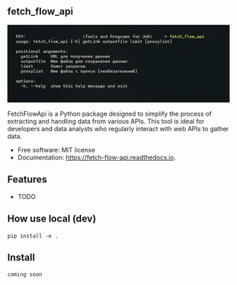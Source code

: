
fetch_flow_api
--------

![img](https://github.com/aqude/fetch_flow_api/blob/main/docs/exemple.png)

FetchFlowApi is a Python package designed to simplify the process of extracting and handling data from various APIs. This tool is ideal for developers and data analysts who regularly interact with web APIs to gather data.


* Free software: MIT license
* Documentation: https://fetch-flow-api.readthedocs.io.

Features
--------

* TODO

How use local (dev)
-------
```
pip install -e .
```

Install 
-------
```
coming soon
```


